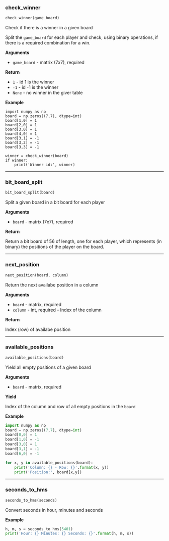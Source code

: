 ### check_winner


```python
check_winner(game_board)
```


Check if there is a winner in a given board

Split the `game_board` for each player and check, 
using binary operations, if there is a required 
combination for a win.

__Arguments__

- `game_board` -  matrix (7x7), required

__Return__

- `1` -  id 1 is the winner
- `-1` -  id -1 is the winner
- `None` -  no winner in the giver table

__Example__


```
import numpy as np
board = np.zeros((7,7), dtype=int)
board[1,0] = 1
board[2,0] = 1
board[3,0] = 1
board[4,0] = 1
board[3,1] = -1
board[3,2] = -1
board[3,3] = -1

winner = check_winner(board)
if winner:
    print('Winner id:', winner)
```


----

### bit_board_split


```python
bit_board_split(board)
```


Split a given board in a bit board for each player

__Arguments__

- `board` -  matrix (7x7), required

__Return__

Return a bit board of 56 of length, one for each player, which represents
(in binary) the positions of the player on the board.


----

### next_position


```python
next_position(board, column)
```


Return the next availabe position in a column

__Arguments__

- `board` -  matrix, required
- `column` -  int, required - Index of the column

__Return__

Index (row) of availabe position


----

### available_positions


```python
available_positions(board)
```


Yield all empty positions of a given board

__Arguments__

- `board` -  matrix, required

__Yield__

Index of the column and row of all empty positions in the `board`

__Example__


```python
import numpy as np
board = np.zeros((7,7), dtype=int)
board[0,0] = 1
board[1,0] = -1
board[3,0] = 1
board[3,1] = -1
board[6,0] = -1

for x, y in available_positions(board):
    print('Column: {} - Row: {}'.format(x, y))
    print('Position:', board[x,y])
```


----

### seconds_to_hms


```python
seconds_to_hms(seconds)
```


Convert seconds in hour, minutes and seconds

__Example__


```python
h, m, s = seconds_to_hms(5401)
print('Hour: {} Minutes: {} Seconds: {}'.format(h, m, s))
```
